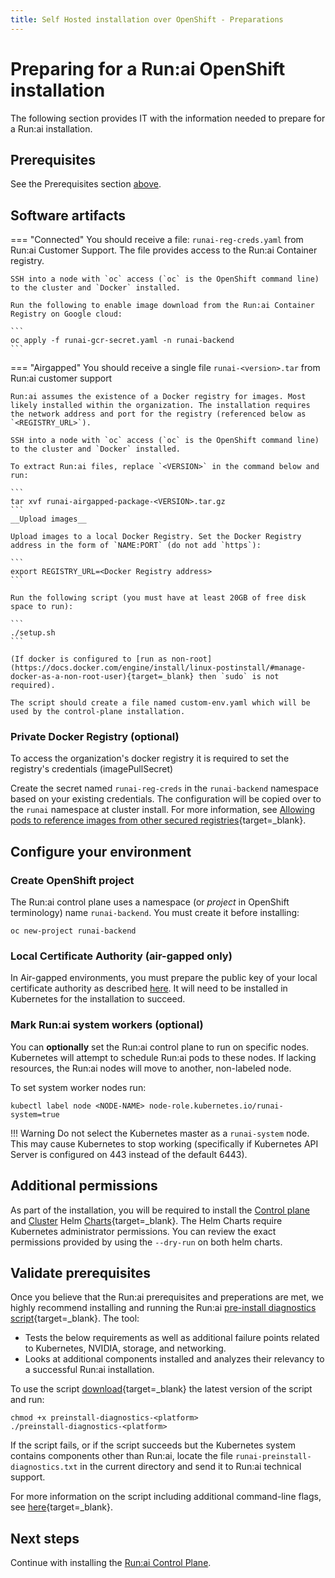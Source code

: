 ```yaml
---
title: Self Hosted installation over OpenShift - Preparations
---
```

# Preparing for a Run:ai OpenShift installation

The following section provides IT with the information needed to prepare for a Run:ai installation.

## Prerequisites
See the Prerequisites section [above](prerequisites.md).

## Software artifacts

=== "Connected"
    You should receive a file: `runai-reg-creds.yaml` from Run:ai Customer Support. The file provides access to the Run:ai Container registry.

    SSH into a node with `oc` access (`oc` is the OpenShift command line) to the cluster and `Docker` installed.

    Run the following to enable image download from the Run:ai Container Registry on Google cloud:

    ```
    oc apply -f runai-gcr-secret.yaml -n runai-backend
    ```

=== "Airgapped"
    You should receive a single file `runai-<version>.tar` from Run:ai customer support

    Run:ai assumes the existence of a Docker registry for images. Most likely installed within the organization. The installation requires the network address and port for the registry (referenced below as `<REGISTRY_URL>`). 

    SSH into a node with `oc` access (`oc` is the OpenShift command line) to the cluster and `Docker` installed.

    To extract Run:ai files, replace `<VERSION>` in the command below and run: 

    ```
    tar xvf runai-airgapped-package-<VERSION>.tar.gz
    ```
    __Upload images__

    Upload images to a local Docker Registry. Set the Docker Registry address in the form of `NAME:PORT` (do not add `https`):

    ```
    export REGISTRY_URL=<Docker Registry address>
    ```

    Run the following script (you must have at least 20GB of free disk space to run): 

    ```  
    ./setup.sh
    ```

    (If docker is configured to [run as non-root](https://docs.docker.com/engine/install/linux-postinstall/#manage-docker-as-a-non-root-user){target=_blank} then `sudo` is not required).

    The script should create a file named custom-env.yaml which will be used by the control-plane installation.

### Private Docker Registry (optional)

To access the organization's docker registry it is required to set the registry's credentials (imagePullSecret)

Create the secret named `runai-reg-creds` in the `runai-backend` namespace based on your existing credentials. The configuration will be copied over to the `runai` namespace at cluster install. For more information, see [Allowing pods to reference images from other secured registries](https://docs.openshift.com/container-platform/latest/openshift_images/managing_images/using-image-pull-secrets.html#images-allow-pods-to-reference-images-from-secure-registries_using-image-pull-secrets){target=_blank}.

## Configure your environment

### Create OpenShift project

The Run:ai control plane uses a namespace (or _project_ in OpenShift terminology) name `runai-backend`. You must create it before installing:

```
oc new-project runai-backend
```

### Local Certificate Authority (air-gapped only)
In Air-gapped environments, you must prepare the public key of your local certificate authority as described [here](../../config/org-cert.md). It will need to be installed in Kubernetes for the installation to succeed.

### Mark Run:ai system workers (optional)

You can **optionally** set the Run:ai control plane to run on specific nodes. Kubernetes will attempt to schedule Run:ai pods to these nodes. If lacking resources, the Run:ai nodes will move to another, non-labeled node.  

To set system worker nodes run:

```
kubectl label node <NODE-NAME> node-role.kubernetes.io/runai-system=true
```

!!! Warning
    Do not select the Kubernetes master as a `runai-system` node. This may cause Kubernetes to stop working (specifically if Kubernetes API Server is configured on 443 instead of the default 6443).

## Additional permissions

As part of the installation, you will be required to install the [Control plane](backend.md) and [Cluster](cluster.md) Helm [Charts](https://helm.sh/){target=_blank}. The Helm Charts require Kubernetes administrator permissions. You can review the exact permissions provided by using the `--dry-run` on both helm charts.

## Validate prerequisites

Once you believe that the Run:ai prerequisites and preperations are met, we highly recommend installing and running the Run:ai [pre-install diagnostics script](https://github.com/run-ai/preinstall-diagnostics){target=_blank}. The tool:

* Tests the below requirements as well as additional failure points related to Kubernetes, NVIDIA, storage, and networking.
* Looks at additional components installed and analyzes their relevancy to a successful Run:ai installation.

To use the script [download](https://github.com/run-ai/preinstall-diagnostics/releases){target=_blank} the latest version of the script and run:

```
chmod +x preinstall-diagnostics-<platform>
./preinstall-diagnostics-<platform> 
```

If the script fails, or if the script succeeds but the Kubernetes system contains components other than Run:ai, locate the file `runai-preinstall-diagnostics.txt` in the current directory and send it to Run:ai technical support.

For more information on the script including additional command-line flags, see [here](https://github.com/run-ai/preinstall-diagnostics){target=_blank}.

## Next steps

Continue with installing the [Run:ai Control Plane](backend.md).
